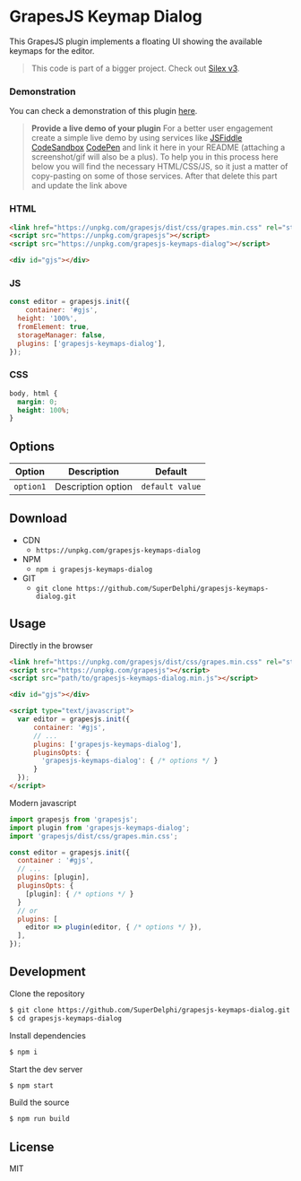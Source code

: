 # GrapesJS Keymap Dialog

This GrapesJS plugin implements a floating UI showing the available keymaps for the editor.

> This code is part of a bigger project. Check out [Silex v3](https://github.com/silexlabs/Silex).

### Demonstration

You can check a demonstration of this plugin [here](##).
> **Provide a live demo of your plugin**
For a better user engagement create a simple live demo by using services like [JSFiddle](https://jsfiddle.net) [CodeSandbox](https://codesandbox.io) [CodePen](https://codepen.io) and link it here in your README (attaching a screenshot/gif will also be a plus).
To help you in this process here below you will find the necessary HTML/CSS/JS, so it just a matter of copy-pasting on some of those services. After that delete this part and update the link above

### HTML
```html
<link href="https://unpkg.com/grapesjs/dist/css/grapes.min.css" rel="stylesheet">
<script src="https://unpkg.com/grapesjs"></script>
<script src="https://unpkg.com/grapesjs-keymaps-dialog"></script>

<div id="gjs"></div>
```

### JS
```js
const editor = grapesjs.init({
	container: '#gjs',
  height: '100%',
  fromElement: true,
  storageManager: false,
  plugins: ['grapesjs-keymaps-dialog'],
});
```

### CSS
```css
body, html {
  margin: 0;
  height: 100%;
}
```



## Options

| Option | Description | Default |
|-|-|-
| `option1` | Description option | `default value` |



## Download

* CDN
  * `https://unpkg.com/grapesjs-keymaps-dialog`
* NPM
  * `npm i grapesjs-keymaps-dialog`
* GIT
  * `git clone https://github.com/SuperDelphi/grapesjs-keymaps-dialog.git`



## Usage

Directly in the browser
```html
<link href="https://unpkg.com/grapesjs/dist/css/grapes.min.css" rel="stylesheet"/>
<script src="https://unpkg.com/grapesjs"></script>
<script src="path/to/grapesjs-keymaps-dialog.min.js"></script>

<div id="gjs"></div>

<script type="text/javascript">
  var editor = grapesjs.init({
      container: '#gjs',
      // ...
      plugins: ['grapesjs-keymaps-dialog'],
      pluginsOpts: {
        'grapesjs-keymaps-dialog': { /* options */ }
      }
  });
</script>
```

Modern javascript
```js
import grapesjs from 'grapesjs';
import plugin from 'grapesjs-keymaps-dialog';
import 'grapesjs/dist/css/grapes.min.css';

const editor = grapesjs.init({
  container : '#gjs',
  // ...
  plugins: [plugin],
  pluginsOpts: {
    [plugin]: { /* options */ }
  }
  // or
  plugins: [
    editor => plugin(editor, { /* options */ }),
  ],
});
```



## Development

Clone the repository

```sh
$ git clone https://github.com/SuperDelphi/grapesjs-keymaps-dialog.git
$ cd grapesjs-keymaps-dialog
```

Install dependencies

```sh
$ npm i
```

Start the dev server

```sh
$ npm start
```

Build the source

```sh
$ npm run build
```



## License

MIT
